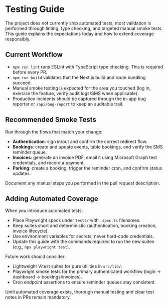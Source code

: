 # Testing Guide

The project does not currently ship automated tests; most validation is performed through linting, type checking, and targeted manual smoke tests. This guide explains the expectations today and how to extend coverage responsibly.

## Current Workflow
- `npm run lint` runs ESLint with TypeScript type checking. This is required before every PR.
- `npm run build` validates that the Next.js build and route bundling succeed.
- Manual smoke testing is expected for the area you touched (log in, exercise the feature, verify audit logs/SMS when applicable).
- Production incidents should be captured through the in-app bug reporter or `/api/bug-report` to keep an auditable trail.

## Recommended Smoke Tests
Run through the flows that match your change:
- **Authentication**: sign in/out and confirm the correct redirect flow.
- **Bookings**: create and update events, table bookings, and verify the SMS reminder queue.
- **Invoices**: generate an invoice PDF, email it using Microsoft Graph test credentials, and record a payment.
- **Parking**: create a booking, trigger the reminder cron, and confirm status updates.

Document any manual steps you performed in the pull request description.

## Adding Automated Coverage
When you introduce automated tests:
- Place Playwright specs under `tests/` with `.spec.ts` filenames.
- Keep suites short and deterministic (authentication, booking creation, invoice lifecycle).
- Use environment variables for secrets; never hard-code credentials.
- Update this guide with the commands required to run the new suites (e.g., `npx playwright test`).

Future work should consider:
- Lightweight Vitest suites for pure utilities in `src/lib/`.
- Playwright smoke tests for the primary authenticated workflow (login → dashboard → bookings/invoices).
- Cron endpoint assertions to ensure reminder queues stay consistent.

Until automated coverage exists, thorough manual testing and clear test notes in PRs remain mandatory.
